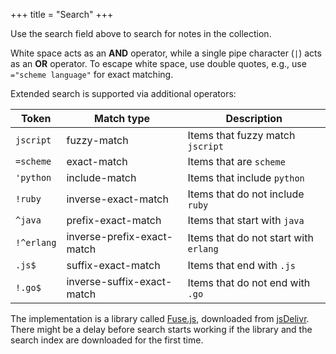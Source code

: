 +++
title = "Search"
+++

Use the search field above to search for notes in the collection.

White space acts as an **AND** operator, while a single pipe character (`|`) acts as an **OR** operator. To escape white space, use double quotes, e.g., use `="scheme language"` for exact matching.

Extended search is supported via additional operators:

<div class="table-container">

| Token       | Match type                 | Description                           |
| ----------  | -------------------------  | ------------------------------------- |
| `jscript`   | fuzzy-match                | Items that fuzzy match `jscript`      |
| `=scheme`   | exact-match                | Items that are `scheme`               |
| `'python`   | include-match              | Items that include `python`           |
| `!ruby`     | inverse-exact-match        | Items that do not include `ruby`      |
| `^java`     | prefix-exact-match         | Items that start with `java`          |
| `!^erlang`  | inverse-prefix-exact-match | Items that do not start with `erlang` |
| `.js$`      | suffix-exact-match         | Items that end with `.js`             |
| `!.go$`     | inverse-suffix-exact-match | Items that do not end with `.go`      |

</div>

The implementation is a library called [Fuse.js](https://www.fusejs.io), downloaded from [jsDelivr](https://www.jsdelivr.com/). There might be a delay before search starts working if the library and the search index are downloaded for the first time.
